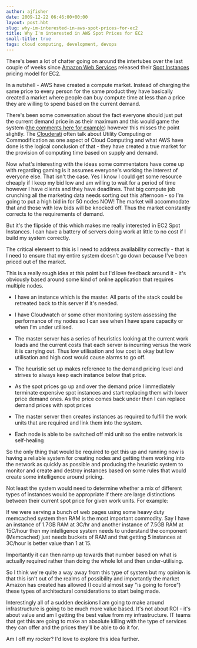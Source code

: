 ```yaml
---
author: ajfisher
date: 2009-12-22 06:46:00+00:00
layout: post.hbt
slug: why-im-interested-in-aws-spot-prices-for-ec2
title: Why I'm interested in AWS Spot Prices for EC2
small-title: true
tags: cloud computing, development, devops
---
```


There's been a lot of chatter going on around the intertubes over the last couple of weeks since [Amazon Web Services](http://aws.amazon.com) released their [Spot Instances](http://aws.amazon.com/ec2/spot-instances/) pricing model for EC2.

In a nutshell - AWS have created a compute market. Instead of charging the same price to every person for the same product they have basically created a market where people can buy compute time at less than a price they are willing to spend based on the current demand.

There's been some conversation about the fact everyone should just put the current demand price in as their maximum and this would game the system ([the comments here for example](http://gevaperry.typepad.com/main/2009/12/amazon-ec2-spot-instances.html)) however this misses the point slightly. The [Clouderati](http://twitter.com/#/list/ajfisher/clouderati) often talk about Utility Computing or Commodification as one aspect of Cloud Computing and what AWS have done is the logical conclusion of that - they have created a true market for the provision of computing time based on supply and demand.

Now what's interesting with the ideas some commentators have come up with regarding gaming is it assumes everyone's working the interest of everyone else. That isn't the case. Yes I know I could get some resource cheaply if I keep my bid low and am willing to wait for a period of time however I have clients and they have deadlines. That big compute job crunching all the marketing data needs sorting out this afternoon - so I'm going to put a high bid in for 50 nodes NOW! The market will accommodate that and those with low bids will be knocked off. Thus the market constantly corrects to the requirements of demand.

But it's the flipside of this which makes me really interested in EC2 Spot Instances. I can have a battery of servers doing work at little to no cost if I build my system correctly.

The critical element to this is I need to address availability correctly - that is I need to ensure that my entire system doesn't go down because I've been priced out of the market.

This is a really rough idea at this point but I'd love feedback around it - it's obviously based around some kind of online application that requires multiple nodes.



	
  * I have an instance which is the master. All parts of the stack could be retreated back to this server if it's needed.

	
  * I have Cloudwatch or some other monitoring system assessing the performance of my nodes so I can see when I have spare capacity or when I'm under utilised.

	
  * The master server has a series of heuristics looking at the current work loads and the current costs that each server is incurring versus the work it is carrying out. Thus low utilisation and low cost is okay but low utilisation and high cost would cause alarms to go off.

	
  * The heuristic set up makes reference to the demand pricing level and strives to always keep each instance below that price.

	
  * As the spot prices go up and over the demand price I immediately terminate expensive spot instances and start replacing them with lower price demand ones. As the price comes back under then I can replace demand prices with spot prices

	
  * The master server then creates instances as required to fulfill the work units that are required and link them into the system.

	
  * Each node is able to be switched off mid unit so the entire network is self-healing


So the only thing that would be required to get this up and running now is having a reliable system for creating nodes and getting them working into the network as quickly as possible and producing the heuristic system to monitor and create and destroy instances based on some rules that would create some intelligence around pricing.

Not least the system would need to determine whether a mix of different types of instances would be appropriate if there are large distinctions between their current spot price for given work units. For example:

If we were serving a bunch of web pages using some heavy duty memcached system then RAM is the most important commodity. Say I have an instance of 1.7GB RAM at 3C/hr and another instance of 7.5GB RAM at 15C/hour then my intelligence system needs to understand the component (Memcached) just needs buckets of RAM and that getting 5 instances at 3C/hour is better value than 1 at 15.

Importantly it can then ramp up towards that number based on what is actually required rather than doing the whole lot and then under-utilising.

So I think we're quite a way away from this type of system but my opinion is that this isn't out of the realms of possibility and importantly the market Amazon has created has allowed (I could almost say "is going to force") these types of architectural considerations to start being made.

Interestingly all of a sudden decisions I am going to make around infrastructure is going to be much more value based. It's not about ROI - it's about value and am I getting the best value from my infrastructure. IT teams that get this are going to make an absolute killing with the type of services they can offer and the prices they'll be able to do it for.

Am I off my rocker? I'd love to explore this idea further.
